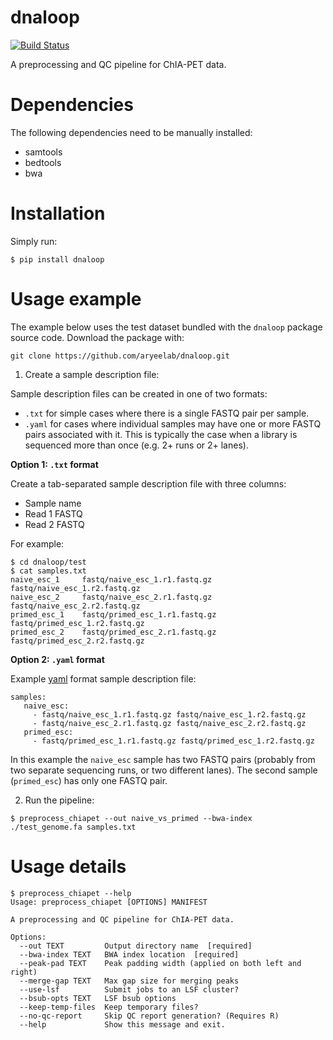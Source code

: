 # dnaloop
[![Build Status](https://travis-ci.org/aryeelab/dnaloop.svg?branch=master)](https://travis-ci.org/aryeelab/dnaloop)

A preprocessing and QC pipeline for ChIA-PET data.

# Dependencies

The following dependencies need to be manually installed:

- samtools
- bedtools
- bwa

# Installation

Simply run:

    $ pip install dnaloop

# Usage example

The example below uses the test dataset bundled with the `dnaloop` package source code. Download the package with:

`git clone https://github.com/aryeelab/dnaloop.git`


1. Create a sample description file:
  
  Sample description files can be created in one of two formats:

  - `.txt` for simple cases where there is a single FASTQ pair per sample.
  - `.yaml` for cases where individual samples may have one or more FASTQ pairs associated with it. This is typically the case when a library is sequenced more than once (e.g. 2+ runs or 2+ lanes).

  **Option 1: `.txt` format**
  
  Create a tab-separated sample description file with three columns:
  
   - Sample name
   - Read 1 FASTQ
   - Read 2 FASTQ
  
  For example:
  ```
  $ cd dnaloop/test
  $ cat samples.txt 
  naive_esc_1     fastq/naive_esc_1.r1.fastq.gz   fastq/naive_esc_1.r2.fastq.gz
  naive_esc_2     fastq/naive_esc_2.r1.fastq.gz   fastq/naive_esc_2.r2.fastq.gz
  primed_esc_1    fastq/primed_esc_1.r1.fastq.gz  fastq/primed_esc_1.r2.fastq.gz
  primed_esc_2    fastq/primed_esc_2.r1.fastq.gz  fastq/primed_esc_2.r2.fastq.gz
  ```
  
  **Option 2: `.yaml` format**
   
   Example [yaml](https://en.wikipedia.org/wiki/YAML) format sample description file:
   ```
   samples:
      naive_esc: 
        - fastq/naive_esc_1.r1.fastq.gz fastq/naive_esc_1.r2.fastq.gz
        - fastq/naive_esc_2.r1.fastq.gz fastq/naive_esc_2.r2.fastq.gz
      primed_esc:
        - fastq/primed_esc_1.r1.fastq.gz fastq/primed_esc_1.r2.fastq.gz
   ```
  In this example the `naive_esc` sample has two FASTQ pairs (probably from two separate sequencing runs, or two different lanes). The second sample (`primed_esc`) has only one FASTQ pair.
  
  
2. Run the pipeline:
  ```
  $ preprocess_chiapet --out naive_vs_primed --bwa-index ./test_genome.fa samples.txt
  ```

# Usage details
  ```
  $ preprocess_chiapet --help
  Usage: preprocess_chiapet [OPTIONS] MANIFEST

  A preprocessing and QC pipeline for ChIA-PET data.

  Options:
    --out TEXT         Output directory name  [required]
    --bwa-index TEXT   BWA index location  [required]
    --peak-pad TEXT    Peak padding width (applied on both left and right)
    --merge-gap TEXT   Max gap size for merging peaks
    --use-lsf          Submit jobs to an LSF cluster?
    --bsub-opts TEXT   LSF bsub options
    --keep-temp-files  Keep temporary files?
    --no-qc-report     Skip QC report generation? (Requires R)
    --help             Show this message and exit.

